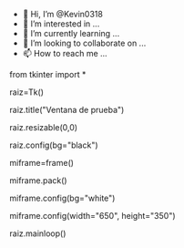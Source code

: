 - 👋 Hi, I’m @Kevin0318
- 👀 I’m interested in ...
- 🌱 I’m currently learning ...
- 💞️ I’m looking to collaborate on ...
- 📫 How to reach me ...

<!---
Kevin0318/Kevin0318 is a ✨ special ✨ repository because its `README.md` (this file) appears on your GitHub profile.
You can click the Preview link to take a look at your changes.
--->
from tkinter import *

raiz=Tk()

raiz.title("Ventana de prueba")

raiz.resizable(0,0)

raiz.config(bg="black")

miframe=frame()

miframe.pack()

miframe.config(bg="white")

miframe.config(width="650", height="350")

raiz.mainloop()
